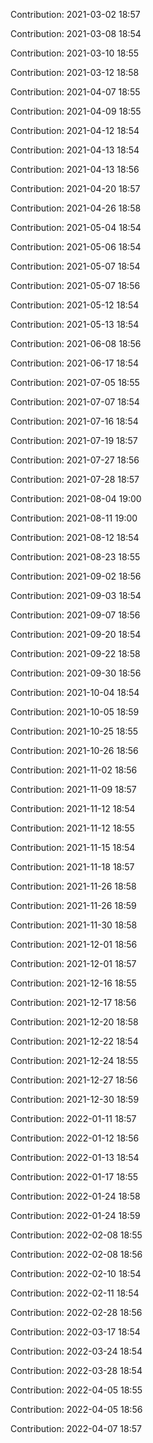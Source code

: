 Contribution: 2021-03-02 18:57

Contribution: 2021-03-08 18:54

Contribution: 2021-03-10 18:55

Contribution: 2021-03-12 18:58

Contribution: 2021-04-07 18:55

Contribution: 2021-04-09 18:55

Contribution: 2021-04-12 18:54

Contribution: 2021-04-13 18:54

Contribution: 2021-04-13 18:56

Contribution: 2021-04-20 18:57

Contribution: 2021-04-26 18:58

Contribution: 2021-05-04 18:54

Contribution: 2021-05-06 18:54

Contribution: 2021-05-07 18:54

Contribution: 2021-05-07 18:56

Contribution: 2021-05-12 18:54

Contribution: 2021-05-13 18:54

Contribution: 2021-06-08 18:56

Contribution: 2021-06-17 18:54

Contribution: 2021-07-05 18:55

Contribution: 2021-07-07 18:54

Contribution: 2021-07-16 18:54

Contribution: 2021-07-19 18:57

Contribution: 2021-07-27 18:56

Contribution: 2021-07-28 18:57

Contribution: 2021-08-04 19:00

Contribution: 2021-08-11 19:00

Contribution: 2021-08-12 18:54

Contribution: 2021-08-23 18:55

Contribution: 2021-09-02 18:56

Contribution: 2021-09-03 18:54

Contribution: 2021-09-07 18:56

Contribution: 2021-09-20 18:54

Contribution: 2021-09-22 18:58

Contribution: 2021-09-30 18:56

Contribution: 2021-10-04 18:54

Contribution: 2021-10-05 18:59

Contribution: 2021-10-25 18:55

Contribution: 2021-10-26 18:56

Contribution: 2021-11-02 18:56

Contribution: 2021-11-09 18:57

Contribution: 2021-11-12 18:54

Contribution: 2021-11-12 18:55

Contribution: 2021-11-15 18:54

Contribution: 2021-11-18 18:57

Contribution: 2021-11-26 18:58

Contribution: 2021-11-26 18:59

Contribution: 2021-11-30 18:58

Contribution: 2021-12-01 18:56

Contribution: 2021-12-01 18:57

Contribution: 2021-12-16 18:55

Contribution: 2021-12-17 18:56

Contribution: 2021-12-20 18:58

Contribution: 2021-12-22 18:54

Contribution: 2021-12-24 18:55

Contribution: 2021-12-27 18:56

Contribution: 2021-12-30 18:59

Contribution: 2022-01-11 18:57

Contribution: 2022-01-12 18:56

Contribution: 2022-01-13 18:54

Contribution: 2022-01-17 18:55

Contribution: 2022-01-24 18:58

Contribution: 2022-01-24 18:59

Contribution: 2022-02-08 18:55

Contribution: 2022-02-08 18:56

Contribution: 2022-02-10 18:54

Contribution: 2022-02-11 18:54

Contribution: 2022-02-28 18:56

Contribution: 2022-03-17 18:54

Contribution: 2022-03-24 18:54

Contribution: 2022-03-28 18:54

Contribution: 2022-04-05 18:55

Contribution: 2022-04-05 18:56

Contribution: 2022-04-07 18:57


